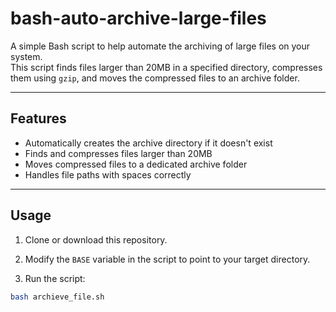 # bash-auto-archive-large-files

A simple Bash script to help automate the archiving of large files on your system.  
This script finds files larger than 20MB in a specified directory, compresses them using `gzip`, and moves the compressed files to an archive folder.

---

## Features

- Automatically creates the archive directory if it doesn't exist
- Finds and compresses files larger than 20MB
- Moves compressed files to a dedicated archive folder
- Handles file paths with spaces correctly

---

## Usage

1. Clone or download this repository.

2. Modify the `BASE` variable in the script to point to your target directory.

3. Run the script:

```bash
bash archieve_file.sh
